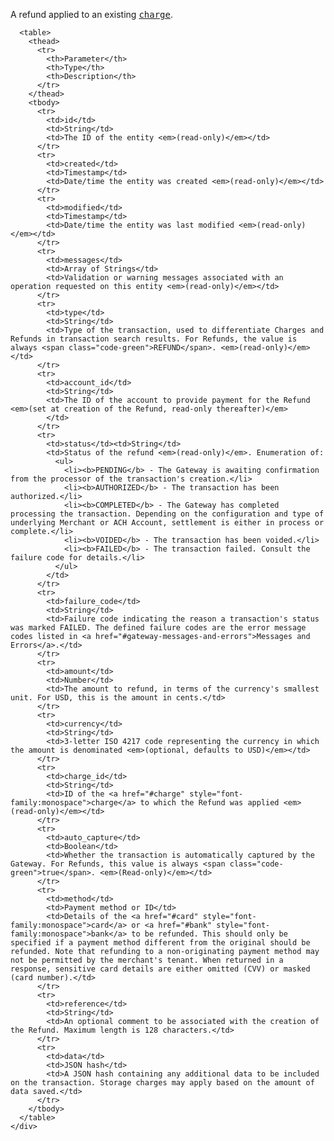<div class="method-area">
  <div class="method-copy">
    <div class="method-copy-padding">
      <p>A refund applied to an existing <a href="#charge" style="font-family:monospace">charge</a>.</p>

      <table>
        <thead>
          <tr>
            <th>Parameter</th>
            <th>Type</th>
            <th>Description</th>
          </tr>
        </thead>
        <tbody>
          <tr>
            <td>id</td>
            <td>String</td>
            <td>The ID of the entity <em>(read-only)</em></td>
          </tr>
          <tr>
            <td>created</td>
            <td>Timestamp</td>
            <td>Date/time the entity was created <em>(read-only)</em></td>
          </tr>
          <tr>
            <td>modified</td>
            <td>Timestamp</td>
            <td>Date/time the entity was last modified <em>(read-only)</em></td>
          </tr>
          <tr>
            <td>messages</td>
            <td>Array of Strings</td>
            <td>Validation or warning messages associated with an operation requested on this entity <em>(read-only)</em></td>
          </tr>
          <tr>
            <td>type</td>
            <td>String</td>
            <td>Type of the transaction, used to differentiate Charges and Refunds in transaction search results. For Refunds, the value is always <span class="code-green">REFUND</span>. <em>(read-only)</em></td>
          </tr>
          <tr>
            <td>account_id</td>
            <td>String</td>
            <td>The ID of the account to provide payment for the Refund <em>(set at creation of the Refund, read-only thereafter)</em>
            </td>
          </tr>
          <tr>
            <td>status</td><td>String</td>
            <td>Status of the refund <em>(read-only)</em>. Enumeration of:
              <ul>
                <li><b>PENDING</b> - The Gateway is awaiting confirmation from the processor of the transaction's creation.</li>
                <li><b>AUTHORIZED</b> - The transaction has been authorized.</li>
                <li><b>COMPLETED</b> - The Gateway has completed processing the transaction. Depending on the configuration and type of underlying Merchant or ACH Account, settlement is either in process or complete.</li>
                <li><b>VOIDED</b> - The transaction has been voided.</li>
                <li><b>FAILED</b> - The transaction failed. Consult the failure code for details.</li>
              </ul>
            </td>
          </tr>
          <tr>
            <td>failure_code</td>
            <td>String</td>
            <td>Failure code indicating the reason a transaction's status was marked FAILED. The defined failure codes are the error message codes listed in <a href="#gateway-messages-and-errors">Messages and Errors</a>.</td>
          </tr>
          <tr>
            <td>amount</td>
            <td>Number</td>
            <td>The amount to refund, in terms of the currency's smallest unit. For USD, this is the amount in cents.</td>
          </tr>
          <tr>
            <td>currency</td>
            <td>String</td>
            <td>3-letter ISO 4217 code representing the currency in which the amount is denominated <em>(optional, defaults to USD)</em></td>
          </tr>
          <tr>
            <td>charge_id</td>
            <td>String</td>
            <td>ID of the <a href="#charge" style="font-family:monospace">charge</a> to which the Refund was applied <em>(read-only)</em></td>
          </tr>
          <tr>
            <td>auto_capture</td>
            <td>Boolean</td>
            <td>Whether the transaction is automatically captured by the Gateway. For Refunds, this value is always <span class="code-green">true</span>. <em>(Read-only)</em></td>
          </tr>
          <tr>
            <td>method</td>
            <td>Payment method or ID</td>
            <td>Details of the <a href="#card" style="font-family:monospace">card</a> or <a href="#bank" style="font-family:monospace">bank</a> to be refunded. This should only be specified if a payment method different from the original should be refunded. Note that refunding to a non-originating payment method may not be permitted by the merchant's tenant. When returned in a response, sensitive card details are either omitted (CVV) or masked (card number).</td>
          </tr>
          <tr>
            <td>reference</td>
            <td>String</td>
            <td>An optional comment to be associated with the creation of the Refund. Maximum length is 128 characters.</td>
          </tr>
          <tr>
            <td>data</td>
            <td>JSON hash</td>
            <td>A JSON hash containing any additional data to be included on the transaction. Storage charges may apply based on the amount of data saved.</td>
          </tr>
        </tbody>
      </table>
    </div>
  </div>
</div>
